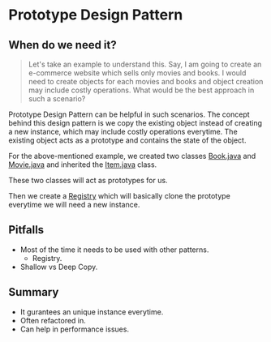 # Prototype Design Pattern

## When do we need it? 

> Let's take an example to understand this. Say, I am going to create an e-commerce website which sells only movies and books. I would need to create objects for each movies and books and object creation may include costly operations. What would be the best approach in such a scenario? 

Prototype Design Pattern can be helpful in such scenarios. The concept behind this design pattern is we copy the existing object instead of creating a new instance, which may include costly operations everytime. The existing object acts as a prototype and contains the state of the object. 

For the above-mentioned example, we created two classes [Book.java](https://github.com/darpanjbora/Java-Design-Pattern/blob/master/Prototype/exercises/Book.java) and [Movie.java](https://github.com/darpanjbora/Java-Design-Pattern/blob/master/Prototype/exercises/Movie.java) and inherited the [Item.java](https://github.com/darpanjbora/Java-Design-Pattern/blob/master/Prototype/exercises/Item.java) class. 

These two classes will act as prototypes for us. 

Then we create a [Registry](https://github.com/darpanjbora/Java-Design-Pattern/blob/master/Prototype/exercises/Registry.java) which will basically clone the prototype everytime we will need a new instance. 

## Pitfalls
- Most of the time it needs to be used with other patterns.
	- Registry. 
- Shallow vs Deep Copy. 

## Summary
- It gurantees an unique instance everytime. 
- Often refactored in. 
- Can help in performance issues. 